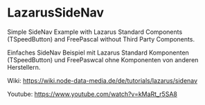 # LazarusSideNav
Simple SideNav Example with Lazarus Standard Components (TSpeedButton)  and FreePascal without Third Party Components.

Einfaches SideNav Beispiel mit Lazarus Standard Komponenten (TSpeedButton) und FreePaswcal ohne  Komponenten von anderen Herstellern.

Wiki: https://wiki.node-data-media.de/de/tutorials/lazarus/sidenav

Youtube: https://www.youtube.com/watch?v=kMaRt_r5SA8
